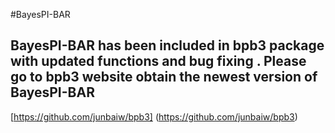 #BayesPI-BAR

## BayesPI-BAR has been included in bpb3 package with updated functions and bug fixing . Please go to bpb3 website obtain the newest version of BayesPI-BAR

[https://github.com/junbaiw/bpb3] (https://github.com/junbaiw/bpb3)
 
